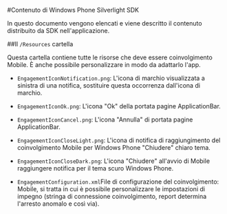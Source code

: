 <properties 
    pageTitle="Contenuto di Windows Phone Silverlight SDK" 
    description="Altre informazioni sul contenuto di Windows Phone Silverlight SDK per Azure Mobile coinvolgimento"                     
    services="mobile-engagement" 
    documentationCenter="mobile" 
    authors="piyushjo" 
    manager="dwrede"
    editor="" />

<tags 
    ms.service="mobile-engagement" 
    ms.workload="mobile" 
    ms.tgt_pltfrm="mobile-windows-phone"
    ms.devlang="na"
    ms.topic="article"
    ms.date="08/19/2016" 
    ms.author="piyushjo" />
    
#<a name="windows-phone-silverlight-sdk-content"></a>Contenuto di Windows Phone Silverlight SDK

In questo documento vengono elencati e viene descritto il contenuto distribuito da SDK nell'applicazione.

##<a name="the-resources-folder"></a>Il `/Resources` cartella 

Questa cartella contiene tutte le risorse che deve essere coinvolgimento Mobile. È anche possibile personalizzare in modo da adattarlo l'app.

- `EngagementIconNotification.png`: L'icona di marchio visualizzata a sinistra di una notifica, sostituire questa occorrenza dall'icona di marchio.

- `EngagementIconOk.png`: L'icona "Ok" della portata pagine ApplicationBar.
 
- `EngagementIconCancel.png`: L'icona "Annulla" di portata pagine ApplicationBar.
 
- `EngagementIconCloseLight.png`: L'icona di notifica di raggiungimento del coinvolgimento Mobile per Windows Phone "Chiudere" chiaro tema.
 
- `EngagementIconCloseDark.png`: L'icona "Chiudere" all'avvio di Mobile raggiungere notifica per il tema scuro Windows Phone.

- `EngagementConfiguration.xml`File di configurazione del coinvolgimento: Mobile, si tratta in cui è possibile personalizzare le impostazioni di impegno (stringa di connessione coinvolgimento, report determina l'arresto anomalo e così via).
 
